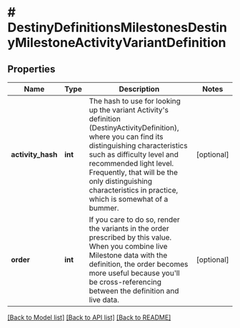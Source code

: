 # # DestinyDefinitionsMilestonesDestinyMilestoneActivityVariantDefinition

## Properties

Name | Type | Description | Notes
------------ | ------------- | ------------- | -------------
**activity_hash** | **int** | The hash to use for looking up the variant Activity&#39;s definition (DestinyActivityDefinition), where you can find its distinguishing characteristics such as difficulty level and recommended light level.   Frequently, that will be the only distinguishing characteristics in practice, which is somewhat of a bummer. | [optional]
**order** | **int** | If you care to do so, render the variants in the order prescribed by this value.  When you combine live Milestone data with the definition, the order becomes more useful because you&#39;ll be cross-referencing between the definition and live data. | [optional]

[[Back to Model list]](../../README.md#models) [[Back to API list]](../../README.md#endpoints) [[Back to README]](../../README.md)
